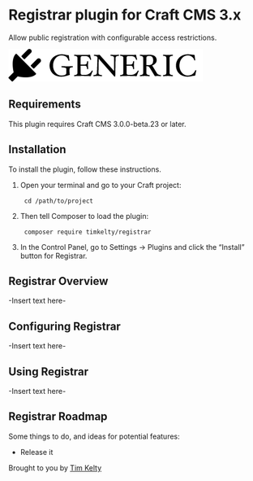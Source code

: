 # Registrar plugin for Craft CMS 3.x

Allow public registration with configurable access restrictions.

![Screenshot](resources/img/plugin-logo.png)

## Requirements

This plugin requires Craft CMS 3.0.0-beta.23 or later.

## Installation

To install the plugin, follow these instructions.

1. Open your terminal and go to your Craft project:

        cd /path/to/project

2. Then tell Composer to load the plugin:

        composer require timkelty/registrar

3. In the Control Panel, go to Settings → Plugins and click the “Install” button for Registrar.

## Registrar Overview

-Insert text here-

## Configuring Registrar

-Insert text here-

## Using Registrar

-Insert text here-

## Registrar Roadmap

Some things to do, and ideas for potential features:

* Release it

Brought to you by [Tim Kelty](https://github.com/timkelty)
